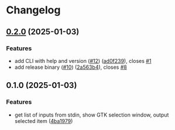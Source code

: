 # Changelog

## [0.2.0](https://github.com/soanvig/pipemenu/compare/v0.1.0...v0.2.0) (2025-01-03)


### Features

* add CLI with help and version ([#12](https://github.com/soanvig/pipemenu/issues/12)) ([ad0f239](https://github.com/soanvig/pipemenu/commit/ad0f239e13b112f935667b04ef29de4d3265c77e)), closes [#1](https://github.com/soanvig/pipemenu/issues/1)
* add release binary ([#10](https://github.com/soanvig/pipemenu/issues/10)) ([2a563b4](https://github.com/soanvig/pipemenu/commit/2a563b416abb38533cfe93669c27c057765b85a4)), closes [#8](https://github.com/soanvig/pipemenu/issues/8)

## 0.1.0 (2025-01-03)


### Features

* get list of inputs from stdin, show GTK selection window, output selected item ([4ba1979](https://github.com/soanvig/pipemenu/commit/4ba1979defe35d3c71a8da4ef1dfd3a3d5e6216a))

